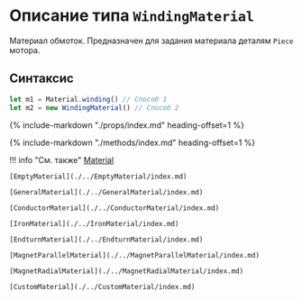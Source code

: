 # Описание типа `WindingMaterial`
Материал обмоток. Предназначен для задания материала деталям `Piece` мотора.

## Синтаксис
```javascript
let m1 = Material.winding() // Способ 1
let m2 = new WindingMaterial() // Способ 2
```

{%
    include-markdown "./props/index.md"
    heading-offset=1
%}

{%
    include-markdown "./methods/index.md"
    heading-offset=1
%}

!!! info "См. также"
    [Material](./../../../globalObjects/Material/index.md)

    [EmptyMaterial](./../EmptyMaterial/index.md)

    [GeneralMaterial](./../GeneralMaterial/index.md)

    [ConductorMaterial](./../ConductorMaterial/index.md)

    [IronMaterial](./../IronMaterial/index.md)

    [EndturnMaterial](./../EndturnMaterial/index.md)

    [MagnetParallelMaterial](./../MagnetParallelMaterial/index.md)

    [MagnetRadialMaterial](./../MagnetRadialMaterial/index.md)
    
    [CustomMaterial](./../CustomMaterial/index.md)
